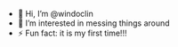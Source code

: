 - 👋 Hi, I’m @windoclin
- 👀 I’m interested in messing things around
- ⚡ Fun fact: it is my first time!!!

